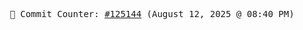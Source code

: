<p align="center">
    <samp>
        📮 Commit Counter: <a href="https://github.com/Javascript-void0/Javascript-void0/commits/main">#125144</a> (August 12, 2025 @ 08:40 PM)
    </samp>
</p>